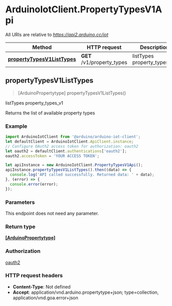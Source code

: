 # ArduinoIotClient.PropertyTypesV1Api

All URIs are relative to *https://api2.arduino.cc/iot*

Method | HTTP request | Description
------------- | ------------- | -------------
[**propertyTypesV1ListTypes**](PropertyTypesV1Api.md#propertyTypesV1ListTypes) | **GET** /v1/property_types | listTypes property_types_v1



## propertyTypesV1ListTypes

> [ArduinoPropertytype] propertyTypesV1ListTypes()

listTypes property_types_v1

Returns the list of available property types

### Example

```javascript
import ArduinoIotClient from '@arduino/arduino-iot-client';
let defaultClient = ArduinoIotClient.ApiClient.instance;
// Configure OAuth2 access token for authorization: oauth2
let oauth2 = defaultClient.authentications['oauth2'];
oauth2.accessToken = 'YOUR ACCESS TOKEN';

let apiInstance = new ArduinoIotClient.PropertyTypesV1Api();
apiInstance.propertyTypesV1ListTypes().then((data) => {
  console.log('API called successfully. Returned data: ' + data);
}, (error) => {
  console.error(error);
});

```

### Parameters

This endpoint does not need any parameter.

### Return type

[**[ArduinoPropertytype]**](ArduinoPropertytype.md)

### Authorization

[oauth2](../README.md#oauth2)

### HTTP request headers

- **Content-Type**: Not defined
- **Accept**: application/vnd.arduino.propertytype+json; type=collection, application/vnd.goa.error+json

